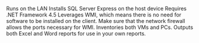 Runs on the LAN
Installs SQL Server Express on the host device
Requires .NET Framework 4.5
Leverages WMI, which means there is no need for software to be installed on the client.
Make sure that the network firewall allows the ports necessary for WMI.
Inventories both VMs and PCs.
Outputs both Excel and Word reports for use in your own reports.